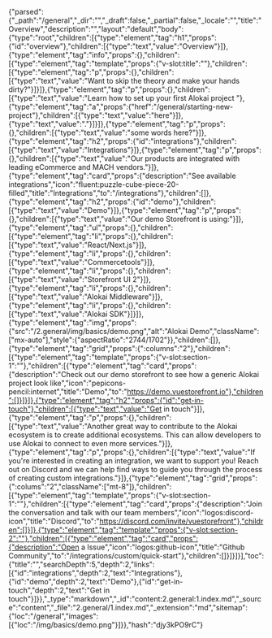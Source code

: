 {"parsed":{"_path":"/general","_dir":"","_draft":false,"_partial":false,"_locale":"","title":"Overview","description":"","layout":"default","body":{"type":"root","children":[{"type":"element","tag":"h1","props":{"id":"overview"},"children":[{"type":"text","value":"Overview"}]},{"type":"element","tag":"info","props":{},"children":[{"type":"element","tag":"template","props":{"v-slot:title":""},"children":[{"type":"element","tag":"p","props":{},"children":[{"type":"text","value":"Want to skip the theory and make your hands dirty?"}]}]},{"type":"element","tag":"p","props":{},"children":[{"type":"text","value":"Learn how to set up your first Alokai project "},{"type":"element","tag":"a","props":{"href":"/general/starting-new-project"},"children":[{"type":"text","value":"here"}]},{"type":"text","value":"."}]}]},{"type":"element","tag":"p","props":{},"children":[{"type":"text","value":"some words here?"}]},{"type":"element","tag":"h2","props":{"id":"integrations"},"children":[{"type":"text","value":"Integrations"}]},{"type":"element","tag":"p","props":{},"children":[{"type":"text","value":"Our products are integrated with leading eCommerce and MACH vendors."}]},{"type":"element","tag":"card","props":{"description":"See available integrations","icon":"fluent:puzzle-cube-piece-20-filled","title":"Integrations","to":"/integrations"},"children":[]},{"type":"element","tag":"h2","props":{"id":"demo"},"children":[{"type":"text","value":"Demo"}]},{"type":"element","tag":"p","props":{},"children":[{"type":"text","value":"Our demo Storefront is using:"}]},{"type":"element","tag":"ul","props":{},"children":[{"type":"element","tag":"li","props":{},"children":[{"type":"text","value":"React/Next.js"}]},{"type":"element","tag":"li","props":{},"children":[{"type":"text","value":"Commercetools"}]},{"type":"element","tag":"li","props":{},"children":[{"type":"text","value":"Storefront UI 2"}]},{"type":"element","tag":"li","props":{},"children":[{"type":"text","value":"Alokai Middleware"}]},{"type":"element","tag":"li","props":{},"children":[{"type":"text","value":"Alokai SDK"}]}]},{"type":"element","tag":"img","props":{"src":"/2.general/img/basics/demo.png","alt":"Alokai Demo","className":["mx-auto"],"style":{"aspectRatio":"2744/1702"}},"children":[]},{"type":"element","tag":"grid","props":{":columns":"2"},"children":[{"type":"element","tag":"template","props":{"v-slot:section-1":""},"children":[{"type":"element","tag":"card","props":{"description":"Check out our demo storefront to see how a generic Alokai project look like","icon":"pepicons-pencil:internet","title":"Demo","to":"https://demo.vuestorefront.io"},"children":[]}]}]},{"type":"element","tag":"h2","props":{"id":"get-in-touch"},"children":[{"type":"text","value":"Get in touch"}]},{"type":"element","tag":"p","props":{},"children":[{"type":"text","value":"Another great way to contribute to the Alokai ecosystem is to create additional ecosystems. This can allow developers to use Alokai to connect to even more services."}]},{"type":"element","tag":"p","props":{},"children":[{"type":"text","value":"If you're interested in creating an integration, we want to support you! Reach out on Discord and we can help find ways to guide you through the process of creating custom integrations."}]},{"type":"element","tag":"grid","props":{":colums":"2","className":["mt-8"]},"children":[{"type":"element","tag":"template","props":{"v-slot:section-1":""},"children":[{"type":"element","tag":"card","props":{"description":"Join the conversation and talk with  our team members","icon":"logos:discord-icon","title":"Discord","to":"https://discord.com/invite/vuestorefront"},"children":[]}]},{"type":"element","tag":"template","props":{"v-slot:section-2":""},"children":[{"type":"element","tag":"card","props":{"description":"Open a Issue","icon":"logos:github-icon","title":"Github Community","to":"/integrations/custom/quick-start"},"children":[]}]}]}],"toc":{"title":"","searchDepth":5,"depth":2,"links":[{"id":"integrations","depth":2,"text":"Integrations"},{"id":"demo","depth":2,"text":"Demo"},{"id":"get-in-touch","depth":2,"text":"Get in touch"}]}},"_type":"markdown","_id":"content:2.general:1.index.md","_source":"content","_file":"2.general/1.index.md","_extension":"md","sitemap":{"loc":"/general","images":[{"loc":"/img/basics/demo.png"}]}},"hash":"djy3kPO9rC"}